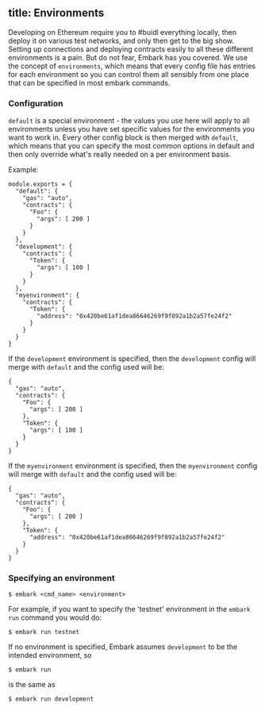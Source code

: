 title: Environments
---

Developing on Ethereum require you to #buidl everything locally, then deploy it on various test networks, and only then get to the big show. Setting up connections and deploying contracts easily to all these different environments is a pain. But do not fear, Embark has you covered. We use the concept of `environments`, which means that every config file has entries for each environment so you can control them all sensibly from one place that can be specified in most embark commands.

### Configuration

`default` is a special environment - the values you use here will apply to all environments unless you have set specific values for the environments you want to work in.
Every other config block is then merged with `default`, which means that you can specify the most common options in default and then only override what's really needed on a per environment basis.

Example:

<pre><code class="javascript">module.exports = {
  "default": {
    "gas": "auto",
    "contracts": {
      "Foo": {
        "args": [ 200 ]
      }
    }
  },
  "development": {
    "contracts": {
      "Token": {
        "args": [ 100 ]
      }
    }
  },
  "myenvironment": {
    "contracts": {
      "Token": {
        "address": "0x420be61af1dea86646269f9f892a1b2a57fe24f2"
      }
    }
  }
}
</code></pre>

If the `development` environment is specified, then the `development` config will merge with `default` and the config used will be:

<pre><code class="json">{
  "gas": "auto",
  "contracts": {
    "Foo": {
      "args": [ 200 ]
    },
    "Token": {
      "args": [ 100 ]
    }
  }
}
</code></pre>


If the `myenvironment` environment is specified, then the `myenvironment` config will merge with `default` and the config used will be:

<pre><code class="json">{
  "gas": "auto",
  "contracts": {
    "Foo": {
      "args": [ 200 ]
    },
    "Token": {
      "address": "0x420be61af1dea86646269f9f892a1b2a57fe24f2"
    }
  }
}
</code></pre>

### Specifying an environment

<pre><code class="shell">$ embark &lt;cmd_name&gt; &lt;environment&gt;
</code></pre>

For example, if you want to specify the 'testnet' environment in the `embark run` command you would do:

<pre><code class="shell">$ embark run testnet
</code></pre>

If no environment is specified, Embark assumes `development` to be the intended environment, so 

<pre><code class="shell">$ embark run
</code></pre>

is the same as

<pre><code class="shell">$ embark run development
</code></pre>



